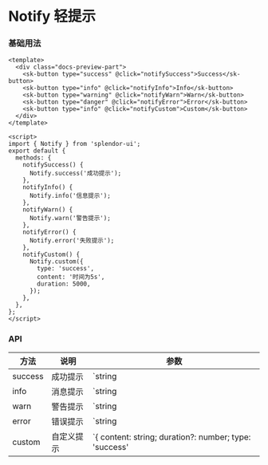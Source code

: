 # Notify 轻提示

### 基础用法

<NotifyBasic />

```vue
<template>
  <div class="docs-preview-part">
    <sk-button type="success" @click="notifySuccess">Success</sk-button>
    <sk-button type="info" @click="notifyInfo">Info</sk-button>
    <sk-button type="warning" @click="notifyWarn">Warn</sk-button>
    <sk-button type="danger" @click="notifyError">Error</sk-button>
    <sk-button type="info" @click="notifyCustom">Custom</sk-button>
  </div>
</template>

<script>
import { Notify } from 'splendor-ui';
export default {
  methods: {
    notifySuccess() {
      Notify.success('成功提示');
    },
    notifyInfo() {
      Notify.info('信息提示');
    },
    notifyWarn() {
      Notify.warn('警告提示');
    },
    notifyError() {
      Notify.error('失败提示');
    },
    notifyCustom() {
      Notify.custom({
        type: 'success',
        content: '时间为5s',
        duration: 5000,
      });
    },
  },
};
</script>
```

### API

| 方法    | 说明       | 参数                                                                                  |
| ------- | ---------- | ------------------------------------------------------------------------------------- |
| success | 成功提示   | `string | { content: string; duration?: number }`                                     |
| info    | 消息提示   | `string | { content: string; duration?: number }`                                     |
| warn    | 警告提示   | `string | { content: string; duration?: number }`                                     |
| error   | 错误提示   | `string | { content: string; duration?: number }`                                     |
| custom  | 自定义提示 | `{ content: string; duration?: number; type: 'success' | 'info' | 'warn' | 'error' }` |
